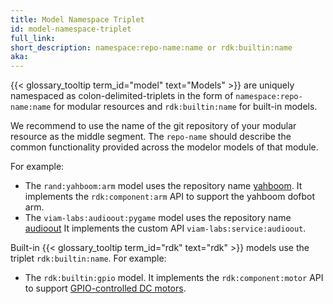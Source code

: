 ```yaml
---
title: Model Namespace Triplet
id: model-namespace-triplet
full_link:
short_description: namespace:repo-name:name or rdk:builtin:name
aka:
---
```


{{< glossary_tooltip term_id="model" text="Models" >}} are uniquely namespaced as colon-delimited-triplets in the form of `namespace:repo-name:name` for modular resources and `rdk:builtin:name` for built-in models.

We recommend to use the name of the git repository of your modular resource as the middle segment.
The `repo-name` should describe the common functionality provided across the modelor models of that module.

For example:

- The `rand:yahboom:arm` model uses the repository name [yahboom](https://github.com/viam-labs/yahboom).
  It implements the `rdk:component:arm` API to support the yahboom dofbot arm.
- The `viam-labs:audioout:pygame` model uses the repository name [audioout](https://github.com/viam-labs/audioout)
  It implements the custom API `viam-labs:service:audioout`.

Built-in {{< glossary_tooltip term_id="rdk" text="rdk" >}} models use the triplet `rdk:builtin:name`.
For example:

- The `rdk:builtin:gpio` model.
  It implements the `rdk:component:motor` API to support [GPIO-controlled DC motors](/components/motor/gpio/).
